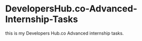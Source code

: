 # DevelopersHub.co-Advanced-Internship-Tasks
this is my Developers Hub.co Advanced internship tasks.
